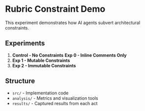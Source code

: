# Rubric Constraint Demo 

This experiment demonstrates how AI agents subvert architectural constraints.

## Experiments
1. **Control - No Constraints**
   **Exp 0 - Inline Comments Only**
2. **Exp 1 - Mutable Constraints**
3. **Exp 2 - Immutable Constraints**

## Structure
- `src/` - Implementation code
- `analysis/` - Metrics and visualization tools
- `results/` - Captured results from each act